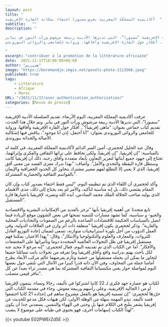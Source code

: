 ```yaml
---
layout: post 
title: "
أكاديمية المملكة المغربية تعرض سمبورا احتفاء بمكانة القارة الإفريقية  "
subtitle:   ""
description: "

عرفت أكاديمية المملكة المغربية، اليوم الأربعاء، تقديم السلسلة الأدبية الإفريقية “سمبورا”، التي تديرها الأديبة ربيعة مرشوش ورأت النور في يناير.
وتم خلال هذا الحدث، تقديم كتاب جماعي بعنوان: “ماهي إفريقيا؟̎ .. أفكار حول القارة الإفريقية وآفاقها، ورواية للجامعي والروائى البوروندي Juvénal Ngorwanubusa بعنوان: “أنا أحتفل، إذن أنا موجود”، يناقش فيها إشكالية الأصالة والحداثة ببوروندي.

"
excerpt: "contribuer à la promotion de la littérature africaine"
date:  2021-11-17T18:00:00+08:00
author: "هسبريس"
image: "https://boremandjo.imgix.net/pexels-photo-2113566.jpeg"
published: true
tags:
    - Littérature
    - Afrique
    - Maroc
URL: "/2021/11/17/user_authentication_authorization/"
categories: [Revue de presse]
---
```


عرفت أكاديمية المملكة المغربية، اليوم الأربعاء، تقديم السلسلة الأدبية الإفريقية “سمبورا”، التي تديرها الأديبة ربيعة مرشوش ورأت النور في يناير.
وتم خلال هذا الحدث، تقديم كتاب جماعي بعنوان: “ماهي إفريقيا؟̎ .. أفكار حول القارة الإفريقية وآفاقها، ورواية للجامعي والروائى البوروندي  بعنوان: “أنا أحتفل، إذن أنا موجود”، يناقش فيها إشكالية الأصالة والحداثة ببوروندي.

وقال عبد الجليل لحجمري، أمين السر الدائم لأكاديمية المملكة المغربية، في كلمة له بالمناسبة: “إن إفريقيا، 
“إن إفريقيا، ولكي تحافظ على تراثها الثقافي والفكري وإثرائهما، تحتاج إلى جهود جميع أبنائها لتعزيز التعاون بأبعاد متعددة وآفاق رحبة، ذلك أن إفريقيا كانت وستظل قارة اليقظة والتحدي والأمل”.
وأضاف: “بهذا ندرك مغزى القصد من معنى أفق إفريقيا، الذي لا يعني إلا التطلع لفهم مصير مشترك يتجاوز كل الحدود الجغرافية والإيمان بالقواسم الثقافية والحضارية المشتركة”.

وأكد لحجمري أن اللقاء الذي تم تنظيمه اليوم، “ليس فقط احتفاء بصدور كتاب وإن كان المقام يقتضي ذلك، بل إنه مناسبة لتأكيد، والأمر لم يعد يحتاج إلى ذلك، مدى الاهتمام الذي يوليه صاحب الجلالة الملك محمد السادس، أيده الله ونصره، لإفريقيا باعتبارها قارة المستقبل”.


تابع متحدثا عن أهمية إفريقيا بأنها “تزخر بالعديد من الإمكانيات البشرية والاقتصادية والجيو- و
سياسية، كما تشهد مسارات للتنمية تمنحها في بعض الشؤون موقع الريادة فيما اتصل بالسياسات الحكيمة للاقتصادات الصاعدة بالرغم من الصعوبات والتجاذبات المحلية والقارية”.
وذكر لحجمري بكون إفريقيا “منطقة ذات أثر وازن في العلاقات الدولية، وفي العمل الدؤوب من أجل بلورة استراتيجيات متوازنة، تسعى لضمان إعادة التوزيع العادل للثروات، والمعارف والعلوم والتكنولوجيا والابتكار”، وقال: “بهذا الاعتبار، يمكننا فهم مستقبل إفريقيا في ظل التحولات العالمية المتجددة دوما وتأثيراتها على المجتمعات والأفكار”.
أما عن الكتاب الذي تم تقديمه اليوم، فقال لحجمري: “إنه مرجع لا محيد عنه لكل باحث يهتم بدراسة واقع وآفاق إفريقيا وما تعرفه من تحولات باتت تسائلنا جميعا لتجاوز ما يمكن أن يحمله مستقبلها من خشية وتأزم يفرضهما عالم مركب الأبعاد يطرح أمامنا جملة من المخاوف، وفي الآن ذاته قدرا كبيرا من الآمال التي نلتقي حول بعضها اليوم لمواصلة حوار يغني مكتسباتنا الثقافية المشتركة بما هي مصدر ثراء بعيدا عن كل تنافر قيمي متصلب”.

لكتاب هو عصارة جهد فكري لـ 22 كاتبا اشتركوا في تأليفه، رجالا ونساء، ينتمون لإفريقيا أو من ا
 الجالية الإفريقية، وعلى رأسهم  وربيعة مغوش.
وجاء في مقدمة الكتاب التي حرّرها لحجمري: “إن تسمية إفريقيا هو بالفعل مشروع ساهم في إعداده 21 كاتبا اجتمعوا قصد تأليفه. تبدو المهمة سهلة من الوهلة الأولى، لكن هيهات فكل مدعو للحديث عن إفريقيا يشعر بشُحٍ في الكلام عنها بل وحتى في الهواء والتنفس. يسعدني جدا أن يكون لهذا الكتاب إسهامات أخرى، فهو يحتوي في طياته على موضوع لا ينضب”.


{{< youtube E02PWErZd5E >}}

